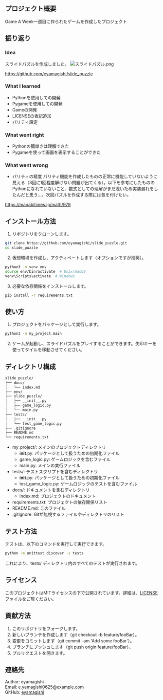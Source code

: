 ## プロジェクト概要
Game A Week一週目に作られたゲームを作成したプロジェクト

## 振り返り
### Idea
スライドパズルを作成しました。
![スライドパズル.png](https://qiita-image-store.s3.ap-northeast-1.amazonaws.com/0/2954837/43461242-6d15-49fa-ac12-9300923add55.png)

https://github.com/eyamagishi/slide_puzzle

### What I learned
- Pythonを使用しての開発
- Pygameを使用しての開発
- Gameの開発
- LICENSEの表記追加
- パリティ設定

### What went right
- Pythonの簡単さは理解できた
- Pygameを使って画面を表示することができた

### What went wrong
- パリティの精度
パリティ機能を作成したものの正常に機能していないように見える（3回に1回程度解けない問題が出てくる）。以下を参考にしたもののPythonになれていないこと、数式としての理解がまだ浅いため実装漏れをしたんだと思う...。次回パズルを作成する際には気を付けたい。

https://manabitimes.jp/math/979

## インストール方法
1. リポジトリをクローンします。
```bash
git clone https://github.com/eyamagishi/slide_puzzle.git
cd slide_puzzle
```

2. 仮想環境を作成し、アクティベートします（オプションですが推奨）。
```bash
python3 -m venv env
source env/bin/activate  # Unix/macOS
venv\Scripts\activate  # Windows
```

3. 必要な依存関係をインストールします。
```bash
pip install -r requirements.txt
```

## 使い方
1. プロジェクトをパッケージとして実行します。
```bash
python3 -m my_project.main
```

2. ゲームが起動し、スライドパズルをプレイすることができます。矢印キーを使ってタイルを移動させてください。

## ディレクトリ構成
```markdown
slide_puzzle/
├── docs/
│   └── index.md
├── env/
├── slide_puzzle/
│   ├── __init__.py
│   ├── game_logic.py
│   └── main.py
├── tests/
│   ├── __init__.py
│   └── test_game_logic.py
├── .gitignore
├── README.md
└── requirements.txt
```

- my_project/: メインのプロジェクトディレクトリ
    - __init__.py: パッケージとして扱うための初期化ファイル
    - game_logic.py: ゲームロジックを含むファイル
    - main.py: メインの実行ファイル
- tests/: テストスクリプトを含むディレクトリ
    - __init__.py: パッケージとして扱うための初期化ファイル
    - test_game_logic.py: ゲームロジックのテストを含むファイル
- docs/: ドキュメントを含むディレクトリ
    - index.md: プロジェクトのドキュメント
- requirements.txt: プロジェクトの依存関係リスト
- README.md: このファイル
- .gitignore: Gitが無視するファイルやディレクトリのリスト

## テスト方法
テストは、以下のコマンドを実行して実行できます。

```bash
python -m unittest discover -s tests
```
これにより、tests/ ディレクトリ内のすべてのテストが実行されます。

## ライセンス
このプロジェクトはMITライセンスの下で公開されています。詳細は、[LICENSE](LICENSE)ファイルをご覧ください。

## 貢献方法
1. このリポジトリをフォークします。
2. 新しいブランチを作成します（git checkout -b feature/fooBar）。
3. 変更をコミットします（git commit -am 'Add some fooBar'）。
4. ブランチにプッシュします（git push origin feature/fooBar）。
5. プルリクエストを開きます。

## 連絡先
Author: eyamagishi  
Email: e.yamagishi0625@example.com  
GitHub: [eyamagishi](https://github.com/eyamagishi)  
